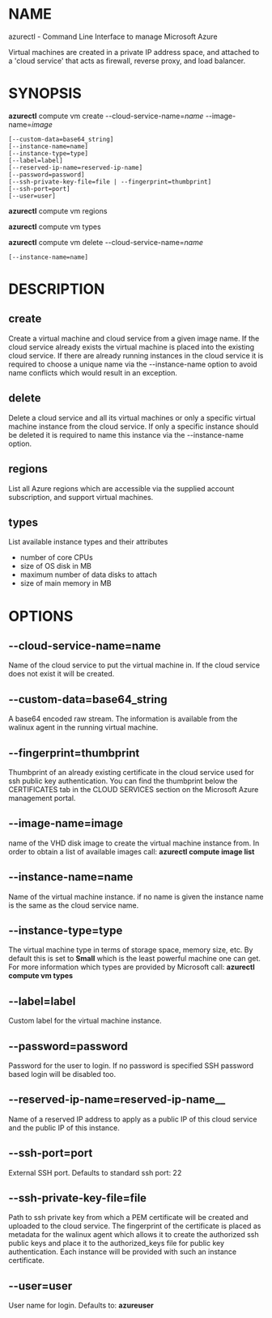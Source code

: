 # NAME

azurectl - Command Line Interface to manage Microsoft Azure

Virtual machines are created in a private IP address space, and attached to a
'cloud service' that acts as firewall, reverse proxy, and load balancer.

# SYNOPSIS

__azurectl__ compute vm create --cloud-service-name=*name* --image-name=*image*

    [--custom-data=base64_string]
    [--instance-name=name]
    [--instance-type=type]
    [--label=label]
    [--reserved-ip-name=reserved-ip-name]
    [--password=password]
    [--ssh-private-key-file=file | --fingerprint=thumbprint]
    [--ssh-port=port]
    [--user=user]

__azurectl__ compute vm regions

__azurectl__ compute vm types

__azurectl__ compute vm delete --cloud-service-name=*name*

    [--instance-name=name]

# DESCRIPTION

## __create__

Create a virtual machine and cloud service from a given image name. If the cloud
service already exists the virtual machine is placed into the existing cloud
service. If there are already running instances in the cloud service it is
required to choose a unique name via the --instance-name option to avoid name
conflicts which would result in an exception.

## __delete__

Delete a cloud service and all its virtual machines or only a specific virtual
machine instance from the cloud service. If only a specific instance should be
deleted it is required to name this instance via the --instance-name option.

## __regions__

List all Azure regions which are accessible via the supplied account
subscription, and support virtual machines.

## __types__

List available instance types and their attributes

* number of core CPUs
* size of OS disk in MB
* maximum number of data disks to attach
* size of main memory in MB

# OPTIONS

## __--cloud-service-name=name__

Name of the cloud service to put the virtual machine in. If the cloud service
does not exist it will be created.

## __--custom-data=base64_string__

A base64 encoded raw stream. The information is available from the walinux agent
in the running virtual machine.

## __--fingerprint=thumbprint__

Thumbprint of an already existing certificate in the cloud service used for ssh
public key authentication. You can find the thumbprint below the CERTIFICATES
tab in the CLOUD SERVICES section on the Microsoft Azure management portal.

## __--image-name=image__

name of the VHD disk image to create the virtual machine instance from. In order
to obtain a list of available images call: __azurectl compute image list__

## __--instance-name=name__

Name of the virtual machine instance. if no name is given the instance name is
the same as the cloud service name.

## __--instance-type=type__

The virtual machine type in terms of storage space, memory size, etc. By default
this is set to __Small__ which is the least powerful machine one can get. For
more information which types are provided by Microsoft call:
__azurectl compute vm types__

## __--label=label__

Custom label for the virtual machine instance.

## __--password=password__

Password for the user to login. If no password is specified SSH password based
login will be disabled too.

## --reserved-ip-name=reserved-ip-name__

Name of a reserved IP address to apply as a public IP of this cloud service and
the public IP of this instance.

## __--ssh-port=port__

External SSH port. Defaults to standard ssh port: 22

## __--ssh-private-key-file=file__

Path to ssh private key from which a PEM certificate will be created and
uploaded to the cloud service. The fingerprint of the certificate is placed as
metadata for the walinux agent which allows it to create the authorized ssh
public keys and place it to the authorized_keys file for public key
authentication. Each instance will be provided with such an instance
certificate.

## __--user=user__

User name for login. Defaults to: __azureuser__
